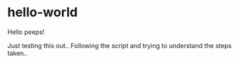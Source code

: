# hello-world

Hello peeps!

Just testing this out.. Following the script and trying to understand the steps taken..
